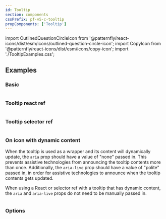 ```yaml
---
id: Tooltip
section: components
cssPrefix: pf-v5-c-tooltip
propComponents: ['Tooltip']
---
```


import OutlinedQuestionCircleIcon from '@patternfly/react-icons/dist/esm/icons/outlined-question-circle-icon';
import CopyIcon from '@patternfly/react-icons/dist/esm/icons/copy-icon';
import './TooltipExamples.css';

## Examples

### Basic

```ts file="./TooltipBasic.tsx"
```

### Tooltip react ref

```ts file="./TooltipReactRef.tsx"
```

### Tooltip selector ref

```ts file="./TooltipSelectorRef.tsx"
```

### On icon with dynamic content

When the tooltip is used as a wrapper and its content will dynamically update, the `aria` prop should have a value of "none" passed in. This prevents assistive technologies from announcing the tooltip contents more than once. Additionally, the `aria-live` prop should have a value of "polite" passed in, in order for assistive technologies to announce when the tooltip contents gets updated.

When using a React or selector ref with a tooltip that has dynamic content, the `aria` and `aria-live` props do not need to be manually passed in.

```ts file="./TooltipIcon.tsx"
```

### Options

```ts file="./TooltipOptions.tsx"
```
